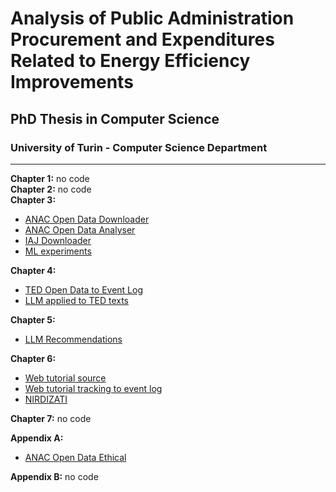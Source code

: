 # Analysis of Public Administration Procurement and Expenditures Related to Energy Efficiency Improvements

## PhD Thesis in Computer Science

### University of Turin - Computer Science Department

---

**Chapter 1:** no code  
**Chapter 2:** no code  
**Chapter 3:**  
- [ANAC Open Data Downloader](https://github.com/roberto-nai/ANAC-OD-DOWNLOADER)  
- [ANAC Open Data Analyser](https://github.com/roberto-nai/ANAC-OD-ANALYSER)
- [IAJ Downloader](https://github.com/roberto-nai/IAJScraping)  
- [ML experiments](https://github.com/roberto-nai/CLSR2023)

**Chapter 4:**  
- [TED Open Data to Event Log](https://github.com/roberto-nai/TED-OD-EVENTLOG)  
- [LLM applied to TED texts](https://github.com/roberto-nai/TED-OD-LLM)  

**Chapter 5:**  
- [LLM Recommendations](https://github.com/roberto-nai/NLDB2024)   

**Chapter 6:**  
- [Web tutorial source](https://github.com/roberto-nai/WEBTUTORIAL-UNITO)  
- [Web tutorial tracking to event log](https://github.com/roberto-nai/WEBTUTORIAL-UNITO-EVENTLOG)  
- [NIRDIZATI](http://research.nirdizati.org)

**Chapter 7:** no code  

**Appendix A:**  
- [ANAC Open Data Ethical](https://github.com/roberto-nai/ANAC-OD-ETHICAL)

**Appendix B:** no code  

